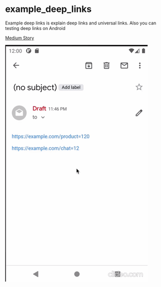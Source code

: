 # example_deep_links

Example deep links is explain deep links and universal links. Also you can testing deep links on Android

[Medium Story](https://hasankarli.medium.com/flutter-da-deep-links-ve-universal-links-ffbd19e45a43)

![](deep_link.gif)


